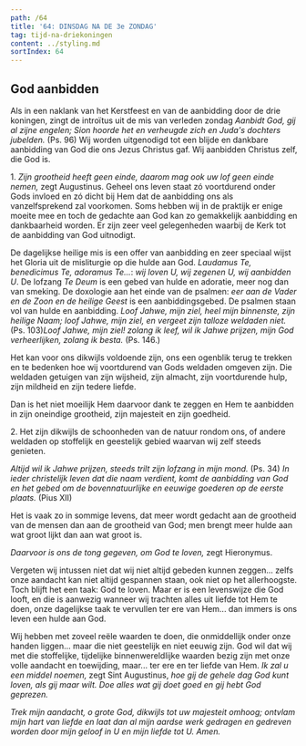 ```yaml
---
path: /64
title: '64: DINSDAG NA DE 3e ZONDAG'
tag: tijd-na-driekoningen
content: ../styling.md
sortIndex: 64
---
```


## God aanbidden

Als in een naklank van het Kerstfeest en van de aanbidding door de drie koningen, zingt de introïtus uit de mis van verleden zondag _Aanbidt God, gij al zijne engelen; Sion hoorde het en verheugde zich en Juda's dochters jubelden._ (Ps. 96) Wij worden uitgenodigd tot een blijde en dankbare aanbidding van God die ons Jezus Christus gaf. Wij aanbidden Christus zelf, die God is.

1\. _Zijn grootheid heeft geen einde, daarom mag ook uw lof geen einde nemen,_ zegt Augustinus. Geheel ons leven staat zó voortdurend onder Gods invloed en zó dicht bij Hem dat de aanbidding ons als vanzelfsprekend zal voorkomen. Soms hebben wij in de praktijk er enige moeite mee en toch de gedachte aan God kan zo gemakkelijk aanbidding en dankbaarheid worden. Er zijn zeer veel gelegenheden waarbij de Kerk tot de aanbidding van God uitnodigt.

De dagelijkse heilige mis is een offer van aanbidding en zeer speciaal wijst het Gloria uit de misliturgie op die hulde aan God. _Laudamus Te, benedicimus Te, adoramus Te..._: _wij loven U, wij zegenen U, wij aanbidden U_. De lofzang _Te Deum_ is een gebed van hulde en adoratie, meer nog dan van smeking. De doxologie aan het einde van de psalmen: _eer aan de Vader en de Zoon en de heilige Geest_ is een aanbiddingsgebed. De psalmen staan vol van hulde en aanbidding. _Loof Jahwe, mijn ziel, heel mijn binnenste, zijn heilige Naam; loof Jahwe, mijn ziel, en vergeet zijn talloze weldaden niet._ (Ps. 103)_Loof Jahwe, mijn ziel! zolang ik leef, wil ik Jahwe prijzen, mijn God verheerlijken, zolang ik besta._ (Ps. 146.)

Het kan voor ons dikwijls voldoende zijn, ons een ogenblik terug te trekken en te bedenken hoe wij voortdurend van Gods weldaden omgeven zijn. Die weldaden getuigen van zijn wijsheid, zijn almacht, zijn voortdurende hulp, zijn mildheid en zijn tedere liefde.

Dan is het niet moeilijk Hem daarvoor dank te zeggen en Hem te aanbidden in zijn oneindige grootheid, zijn majesteit en zijn goedheid.

2\. Het zijn dikwijls de schoonheden van de natuur rondom ons, of andere weldaden op stoffelijk en geestelijk gebied waarvan wij zelf steeds genieten.

_Altijd wil ik Jahwe prijzen, steeds trilt zijn lofzang in mijn mond._ (Ps. 34) _In ieder christelijk leven dat die naam verdient, komt de aanbidding van God en het gebed om de bovennatuurlijke en eeuwige goederen op de eerste plaats._ (Pius XII)

Het is vaak zo in sommige levens, dat meer wordt gedacht aan de grootheid van de mensen dan aan de grootheid van God; men brengt meer hulde aan wat groot lijkt dan aan wat groot is.

_Daarvoor is ons de tong gegeven, om God te loven,_ zegt Hieronymus.

Vergeten wij intussen niet dat wij niet altijd gebeden kunnen zeggen... zelfs onze aandacht kan niet altijd gespannen staan, ook niet op het allerhoogste. Toch blijft het een taak: God te loven. Maar er is een levenswijze die God looft, en die is aanwezig wanneer wij trachten alles uit liefde tot Hem te doen, onze dagelijkse taak te vervullen ter ere van Hem... dan immers is ons leven een hulde aan God.

Wij hebben met zoveel reële waarden te doen, die onmiddellijk onder onze handen liggen... maar die niet geestelijk en niet eeuwig zijn. God wil dat wij met die stoffelijke, tijdelijke binnenwereldlijke waarden bezig zijn met onze volle aandacht en toewijding, maar... ter ere en ter liefde van Hem. _Ik zal u een middel noemen,_ zegt Sint Augustinus, _hoe gij de gehele dag God kunt loven, als gij maar wilt. Doe alles wat gij doet goed en gij hebt God geprezen._

_Trek mijn aandacht, o grote God, dikwijls tot uw majesteit omhoog; ontvlam mijn hart van liefde en laat dan al mijn aardse werk gedragen en gedreven worden door mijn geloof in U en mijn liefde tot U. Amen._
